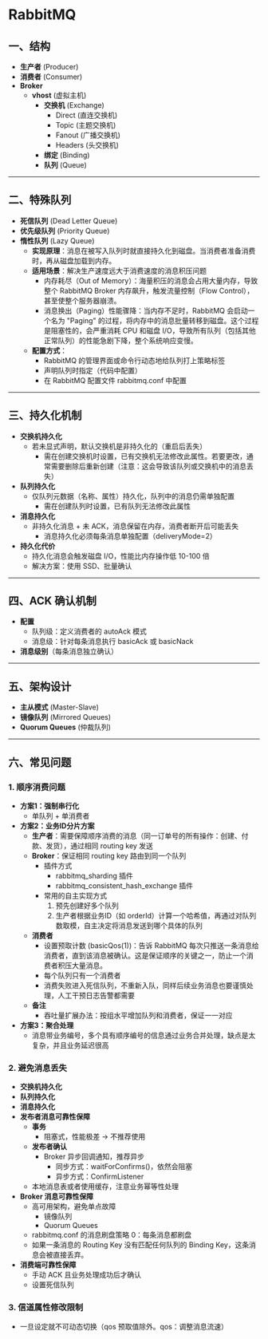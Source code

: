 # RabbitMQ

## 一、结构
- ​**生产者**​ (Producer)
- ​**消费者**​ (Consumer)
- ​**Broker**​
    - ​**vhost**​ (虚拟主机)
        - ​**交换机**​ (Exchange)
            - Direct (直连交换机)
            - Topic (主题交换机)
            - Fanout (广播交换机)
            - Headers (头交换机)
        - ​**绑定**​ (Binding)
        - ​**队列**​ (Queue)

---

## 二、特殊队列
- ​**死信队列**​ (Dead Letter Queue)
- ​**优先级队列**​ (Priority Queue)
- ​**惰性队列**​ (Lazy Queue)
    - ​**实现原理**​：消息在被写入队列时就直接持久化到磁盘。当消费者准备消费时，再从磁盘加载到内存。
    - ​**适用场景**​：解决生产速度远大于消费速度的消息积压问题
        - 内存耗尽（Out of Memory）：海量积压的消息会占用大量内存，导致整个 RabbitMQ Broker 内存飙升，触发流量控制（Flow Control），甚至使整个服务器崩溃。
        - 消息换出（Paging）性能骤降：当内存不足时，RabbitMQ 会启动一个名为 "Paging" 的过程，将内存中的消息批量转移到磁盘。这个过程是阻塞性的，会严重消耗 CPU 和磁盘 I/O，导致所有队列（包括其他正常队列）的性能急剧下降，整个系统响应变慢。
    - ​**配置方式**​：
        - RabbitMQ 的管理界面或命令行动态地给队列打上策略标签
        - 声明队列时指定（代码中配置）
        - 在 RabbitMQ 配置文件 rabbitmq.conf 中配置

---

## 三、持久化机制
- ​**交换机持久化**​
    - 若未显式声明，默认交换机是非持久化的（重启后丢失）
        - 需在创建交换机时设置，已有交换机无法修改此属性。若要更改，通常需要删除后重新创建（注意：这会导致该队列或交换机中的消息丢失）
- ​**队列持久化**​
    - 仅队列元数据（名称、属性）持久化，队列中的消息仍需单独配置
        - 需在创建队列时设置，已有队列无法修改此属性
- ​**消息持久化**​
    - 非持久化消息 + 未 ACK，消息保留在内存，消费者断开后可能丢失
        - 消息持久化必须每条消息单独配置（deliveryMode=2）
- ​**持久化代价**​
    - 持久化消息会触发磁盘 I/O，性能比内存操作低 10-100 倍
    - 解决方案：使用 SSD、批量确认

---

## 四、ACK 确认机制
- ​**配置**​
    - 队列级：定义消费者的 autoAck 模式
    - 消息级：针对每条消息执行 basicAck 或 basicNack
- ​**消息级别**​（每条消息独立确认）

---

## 五、架构设计
- ​**主从模式**​ (Master-Slave)
- ​**镜像队列**​ (Mirrored Queues)
- ​**Quorum Queues**​ (仲裁队列)

---

## 六、常见问题

### 1. 顺序消费问题
- ​**方案1：强制串行化**​
    - 单队列 + 单消费者
- ​**方案2：业务ID分片方案**​
    - ​**生产者**​：需要保障顺序消费的消息（同一订单号的所有操作：创建、付款、发货），通过相同 routing key 发送
    - ​**Broker**​：保证相同 routing key 路由到同一个队列
        - 插件方式
            - rabbitmq_sharding 插件
            - rabbitmq_consistent_hash_exchange 插件
        - 常用的自主实现方式
            1. 预先创建好多个队列
            2. 生产者根据业务ID（如 orderId）计算一个哈希值，再通过对队列数取模，自主决定将消息发送到哪个具体的队列
    - ​**消费者**​
        - 设置预取计数 (basicQos(1))：告诉 RabbitMQ 每次只推送一条消息给消费者，直到该消息被确认。这是保证顺序的关键之一，防止一个消费者积压大量消息。
        - 每个队列只有一个消费者
        - 消费失败进入死信队列，不重新入队，同样后续业务消息也要谨慎处理，人工干预日志告警都需要
    - ​**备注**​
        - 吞吐量扩展办法：按组水平增加队列和消费者，保证一一对应
- ​**方案3：聚合处理**​
    - 消息带业务编号，多个具有顺序编号的信息通过业务合并处理，缺点是太复杂，并且业务延迟很高

### 2. 避免消息丢失
- ​**交换机持久化**​
- ​**队列持久化**​
- ​**消息持久化**​
- ​**发布者消息可靠性保障**​
    - ​**事务**​
        - 阻塞式，性能极差 → 不推荐使用
    - ​**发布者确认**​
        - Broker 异步回调通知，推荐异步
            - 同步方式：waitForConfirms()，依然会阻塞
            - 异步方式：ConfirmListener
    - 本地消息表或者使用缓存，注意业务幂等性处理
- ​**Broker 消息可靠性保障**​
    - 高可用架构，避免单点故障
        - 镜像队列
        - Quorum Queues
    - rabbitmq.conf 的消息刷盘策略 0：每条消息都刷盘
    - 如果一条消息的 Routing Key 没有匹配任何队列的 Binding Key，这条消息会被直接丢弃。
- ​**消费端可靠性保障**​
    - 手动 ACK 且业务处理成功后才确认
    - 设置死信队列

### 3. 信道属性修改限制
- 一旦设定就不可动态切换（qos 预取值除外。qos：调整消息流速）
